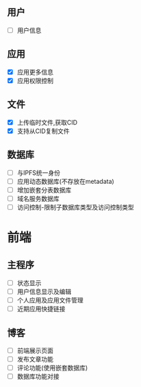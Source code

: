 ## 用户

- [ ] 用户信息

## 应用

- [x] 应用更多信息
- [x] 应用权限控制

## 文件

- [x] 上传临时文件,获取CID
- [x] 支持从CID复制文件

## 数据库

- [ ] 与IPFS统一身份
- [ ] 应用动态数据库(不存放在metadata)
- [ ] 增加嵌套分表数据库
- [ ] 域名服务数据库
- [ ] 访问控制-限制子数据库类型及访问控制类型

# 前端

## 主程序

- [ ] 状态显示
- [ ] 用户信息显示及编辑
- [ ] 个人应用及应用文件管理
- [ ] 近期应用快捷链接

## 博客

- [ ] 前端展示页面
- [ ] 发布文章功能
- [ ] 评论功能(使用嵌套数据库)
- [ ] 数据库功能对接
